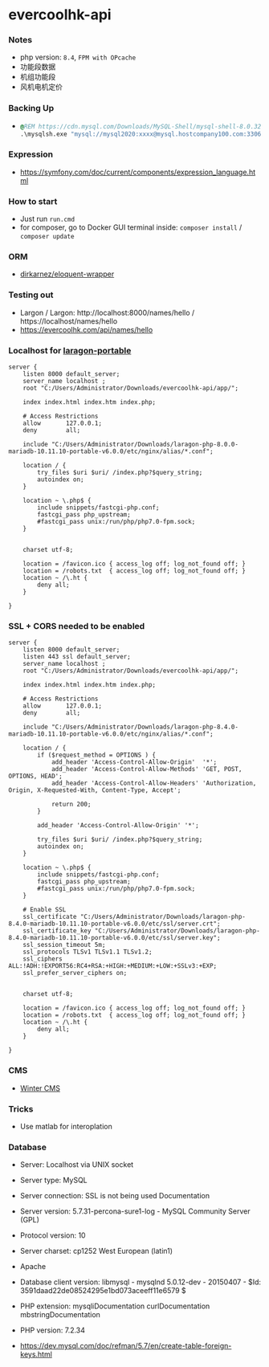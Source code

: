 evercoolhk-api
==============
### Notes
- php version: `8.4`, `FPM with OPcache`
- 功能段数据
- 机组功能段
- 风机电机定价

### Backing Up
- ```cmd
  @REM https://cdn.mysql.com/Downloads/MySQL-Shell/mysql-shell-8.0.32-windows-x86-64bit.zip
  .\mysqlsh.exe "mysql://mysql2020:xxxx@mysql.hostcompany100.com:3306" -- util dumpSchemas evercoolhk_2020 --output-url=file:///%USERPROFILE%/Downloads/exports
  ```

### Expression
- https://symfony.com/doc/current/components/expression_language.html

### How to start
- Just run `run.cmd`
- for composer, go to Docker GUI terminal inside: `composer install` / `composer update`
 
### ORM
- [dirkarnez/eloquent-wrapper](https://github.com/dirkarnez/eloquent-wrapper)
  
### Testing out
- Largon / Largon: http://localhost:8000/names/hello / https://localhost/names/hello
- https://evercoolhk.com/api/names/hello
 

### Localhost for [laragon-portable](https://github.com/dirkarnez/laragon-portable)
```nginx
server {
    listen 8000 default_server;
    server_name localhost ;
    root "C:/Users/Administrator/Downloads/evercoolhk-api/app/";
    
    index index.html index.htm index.php;
 
    # Access Restrictions
    allow       127.0.0.1;
    deny        all;
 
    include "C:/Users/Administrator/Downloads/laragon-php-8.0.0-mariadb-10.11.10-portable-v6.0.0/etc/nginx/alias/*.conf";

    location / {
        try_files $uri $uri/ /index.php?$query_string;
		autoindex on;
    }
    
    location ~ \.php$ {
        include snippets/fastcgi-php.conf;
        fastcgi_pass php_upstream;		
        #fastcgi_pass unix:/run/php/php7.0-fpm.sock;
    }

	
    charset utf-8;
	
    location = /favicon.ico { access_log off; log_not_found off; }
    location = /robots.txt  { access_log off; log_not_found off; }
    location ~ /\.ht {
        deny all;
    }
	
}
```
### SSL + CORS needed to be enabled
```
server {
    listen 8000 default_server;
    listen 443 ssl default_server;
    server_name localhost ;
    root "C:/Users/Administrator/Downloads/evercoolhk-api/app/";
    
    index index.html index.htm index.php;
 
    # Access Restrictions
    allow       127.0.0.1;
    deny        all;
 
    include "C:/Users/Administrator/Downloads/laragon-php-8.4.0-mariadb-10.11.10-portable-v6.0.0/etc/nginx/alias/*.conf";

    location / {
        if ($request_method = OPTIONS ) {
            add_header 'Access-Control-Allow-Origin'  '*';
            add_header 'Access-Control-Allow-Methods' 'GET, POST, OPTIONS, HEAD';
            add_header 'Access-Control-Allow-Headers' 'Authorization, Origin, X-Requested-With, Content-Type, Accept';

            return 200;
        }

		add_header 'Access-Control-Allow-Origin' '*';
		
		try_files $uri $uri/ /index.php?$query_string;
		autoindex on;
    }
    
    location ~ \.php$ {
        include snippets/fastcgi-php.conf;
        fastcgi_pass php_upstream;		
        #fastcgi_pass unix:/run/php/php7.0-fpm.sock;
    }
    
    # Enable SSL
    ssl_certificate "C:/Users/Administrator/Downloads/laragon-php-8.4.0-mariadb-10.11.10-portable-v6.0.0/etc/ssl/server.crt";
    ssl_certificate_key "C:/Users/Administrator/Downloads/laragon-php-8.4.0-mariadb-10.11.10-portable-v6.0.0/etc/ssl/server.key";
    ssl_session_timeout 5m;
    ssl_protocols TLSv1 TLSv1.1 TLSv1.2;
    ssl_ciphers ALL:!ADH:!EXPORT56:RC4+RSA:+HIGH:+MEDIUM:+LOW:+SSLv3:+EXP;
    ssl_prefer_server_ciphers on;
	
	
    charset utf-8;
	
    location = /favicon.ico { access_log off; log_not_found off; }
    location = /robots.txt  { access_log off; log_not_found off; }
    location ~ /\.ht {
        deny all;
    }
	
}
```

### CMS
- [Winter CMS](https://github.com/wintercms)

### Tricks
- Use matlab for interoplation

### Database
- Server: Localhost via UNIX socket
- Server type: MySQL
- Server connection: SSL is not being used Documentation
- Server version: 5.7.31-percona-sure1-log - MySQL Community Server (GPL)
- Protocol version: 10
- Server charset: cp1252 West European (latin1)

- Apache
- Database client version: libmysql - mysqlnd 5.0.12-dev - 20150407 - $Id: 3591daad22de08524295e1bd073aceeff11e6579 $
- PHP extension: mysqliDocumentation curlDocumentation mbstringDocumentation
- PHP version: 7.2.34

- https://dev.mysql.com/doc/refman/5.7/en/create-table-foreign-keys.html
